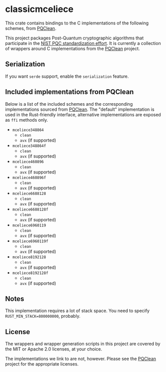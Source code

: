 # classicmceliece


This crate contains bindings to the C implementations of the following schemes,
from [PQClean][pqclean].

This project packages Post-Quantum cryptographic algorithms that participate in
the [NIST PQC standardization effort][nistpqc]. It is currently a collection of
wrappers around C implementations from the [PQClean][pqclean] project.

## Serialization

If you want `serde` support, enable the `serialization` feature.

## Included implementations from PQClean

Below is a list of the included schemes and the corresponding implementations
sourced from [PQClean][pqclean]. The "default" implementation is used in the
Rust-friendly interface, alternative implementations are exposed as ``ffi``
methods only.

* ``mceliece348864``
  * ``clean``
  * ``avx`` (if supported)
* ``mceliece348864f``
  * ``clean``
  * ``avx`` (if supported)
* ``mceliece460896``
  * ``clean``
  * ``avx`` (if supported)
* ``mceliece460896f``
  * ``clean``
  * ``avx`` (if supported)
* ``mceliece6688128``
  * ``clean``
  * ``avx`` (if supported)
* ``mceliece6688128f``
  * ``clean``
  * ``avx`` (if supported)
* ``mceliece6960119``
  * ``clean``
  * ``avx`` (if supported)
* ``mceliece6960119f``
  * ``clean``
  * ``avx`` (if supported)
* ``mceliece8192128``
  * ``clean``
  * ``avx`` (if supported)
* ``mceliece8192128f``
  * ``clean``
  * ``avx`` (if supported)

## Notes

This implementation requires a lot of stack space.
You need to specify ``RUST_MIN_STACK=800000000``, probably.


## License

The wrappers and wrapper generation scripts in this project are covered by the
MIT or Apache 2.0 licenses, at your choice.

The implementations we link to are not, however. Please see the [PQClean][pqclean]
project for the appropriate licenses.

[pqclean]: https://github.com/PQClean/PQClean/
[nistpqc]: https://nist.gov/pqc/
